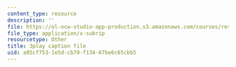 ```yaml
---
content_type: resource
description: ''
file: https://ol-ocw-studio-app-production.s3.amazonaws.com/courses/res-6-012-introduction-to-probability-spring-2018/a05cf7531e5dcb79f13467be6c65cbb5_RQKJBpaCCeo.srt
file_type: application/x-subrip
resourcetype: Other
title: 3play caption file
uid: a05cf753-1e5d-cb79-f134-67be6c65cbb5
---
```

